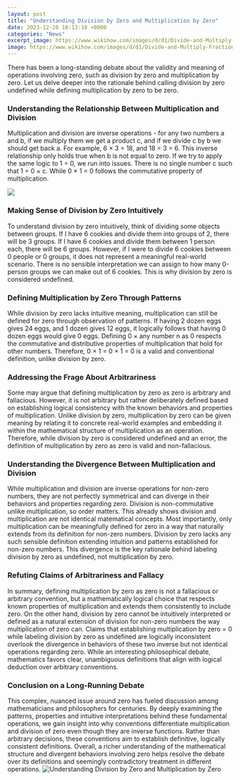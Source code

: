 ```yaml
---
layout: post
title: "Understanding Division by Zero and Multiplication by Zero"
date: 2023-12-26 18:13:18 +0000
categories: "News"
excerpt_image: https://www.wikihow.com/images/d/d1/Divide-and-Multiply-Fractions-Step-5-Version-3.jpg
image: https://www.wikihow.com/images/d/d1/Divide-and-Multiply-Fractions-Step-5-Version-3.jpg
---
```


There has been a long-standing debate about the validity and meaning of operations involving zero, such as division by zero and multiplication by zero. Let us delve deeper into the rationale behind calling division by zero undefined while defining multiplication by zero to be zero. 
### Understanding the Relationship Between Multiplication and Division
Multiplication and division are inverse operations - for any two numbers a and b, if we multiply them we get a product c, and if we divide c by b we should get back a. For example, 6 × 3 = 18, and 18 ÷ 3 = 6. 
This inverse relationship only holds true when b is not equal to zero. If we try to apply the same logic to 1 ÷ 0, we run into issues. There is no single number c such that 1 = 0 × c. While 0 × 1 = 0 follows the commutative property of multiplication.

![](https://i.ytimg.com/vi/fcVnwjBgDmk/maxresdefault.jpg)
### Making Sense of Division by Zero Intuitively 
To understand division by zero intuitively, think of dividing some objects between groups. If I have 6 cookies and divide them into groups of 2, there will be 3 groups. If I have 6 cookies and divide them between 1 person each, there will be 6 groups. However, if I were to divide 6 cookies between 0 people or 0 groups, it does not represent a meaningful real-world scenario. There is no sensible interpretation we can assign to how many 0-person groups we can make out of 6 cookies. This is why division by zero is considered undefined.
### Defining Multiplication by Zero Through Patterns
While division by zero lacks intuitive meaning, multiplication can still be defined for zero through observation of patterns. If having 2 dozen eggs gives 24 eggs, and 1 dozen gives 12 eggs, it logically follows that having 0 dozen eggs would give 0 eggs. Defining 0 × any number n as 0 respects the commutative and distributive properties of multiplication that hold for other numbers. Therefore, 0 × 1 = 0 × 1 = 0 is a valid and conventional definition, unlike division by zero. 
### Addressing the Frage About Arbitrariness 
Some may argue that defining multiplication by zero as zero is arbitrary and fallacious. However, it is not arbitrary but rather deliberately defined based on establishing logical consistency with the known behaviors and properties of multiplication. Unlike division by zero, multiplication by zero can be given meaning by relating it to concrete real-world examples and embedding it within the mathematical structure of multiplication as an operation. Therefore, while division by zero is considered undefined and an error, the definition of multiplication by zero as zero is valid and non-fallacious.
### Understanding the Divergence Between Multiplication and Division
While multiplication and division are inverse operations for non-zero numbers, they are not perfectly symmetrical and can diverge in their behaviors and properties regarding zero. Division is non-commutative unlike multiplication, so order matters. This already shows division and multiplication are not identical matematical concepts. Most importantly, only multiplication can be meaningfully defined for zero in a way that naturally extends from its definition for non-zero numbers. Division by zero lacks any such sensible definition extending intuition and patterns established for non-zero numbers. This divergence is the key rationale behind labeling division by zero as undefined, not multiplication by zero.
### Refuting Claims of Arbitrariness and Fallacy 
In summary, defining multiplication by zero as zero is not a fallacious or arbitrary convention, but a mathematically logical choice that respects known properties of multiplication and extends them consistently to include zero. On the other hand, division by zero cannot be intuitively interpreted or defined as a natural extension of division for non-zero numbers the way multiplication of zero can. Claims that establishing multiplication by zero = 0 while labeling division by zero as undefined are logically inconsistent overlook the divergence in behaviors of these two inverse but not identical operations regarding zero. While an interesting philosophical debate, mathematics favors clear, unambiguous definitions that align with logical deduction over arbitrary conventions.
### Conclusion on a Long-Running Debate 
This complex, nuanced issue around zero has fueled discussion among mathematicians and philosophers for centuries. By deeply examining the patterns, properties and intuitive interpretations behind these fundamental operations, we gain insight into why conventions differentiate multiplication and division of zero even though they are inverse functions. Rather than arbitrary decisions, these conventions aim to establish definitive, logically consistent definitions. Overall, a richer understanding of the mathematical structure and divergent behaviors involving zero helps resolve the debate over its definitions and seemingly contradictory treatment in different operations.
![Understanding Division by Zero and Multiplication by Zero](https://www.wikihow.com/images/d/d1/Divide-and-Multiply-Fractions-Step-5-Version-3.jpg)